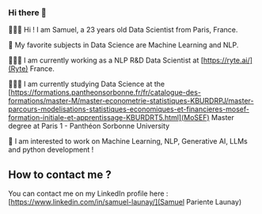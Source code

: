 ### Hi there 👋

🙋🏻‍♂️ Hi ! I am Samuel, a 23 years old Data Scientist from Paris, France. 

🔎 My favorite subjects in Data Science are Machine Learning and NLP.

🧑🏻‍💻 I am currently working as a NLP R&D Data Scientist at [https://ryte.ai/](Ryte) France.

👨🏻‍🎓 I am currently studying Data Science at the [https://formations.pantheonsorbonne.fr/fr/catalogue-des-formations/master-M/master-econometrie-statistiques-KBURDRPJ/master-parcours-modelisations-statistiques-economiques-et-financieres-mosef-formation-initiale-et-apprentissage-KBURDRT5.html](MoSEF) Master degree at Paris 1 - Panthéon Sorbonne University

👀 I am interested to work on Machine Learning, NLP, Generative AI, LLMs and python development !

## How to contact me ?

You can contact me on my LinkedIn profile here : [https://www.linkedin.com/in/samuel-launay/](Samuel Pariente Launay) 
<!--
**samuel-LP/samuel-LP** is a ✨ _special_ ✨ repository because its `README.md` (this file) appears on your GitHub profile.

Here are some ideas to get you started:

- 🔭 I’m currently working on ...
- 🌱 I’m currently learning ...
- 👯 I’m looking to collaborate on ...
- 🤔 I’m looking for help with ...
- 💬 Ask me about ...
- 📫 How to reach me: ...
- 😄 Pronouns: ...
- ⚡ Fun fact: ...
-->
